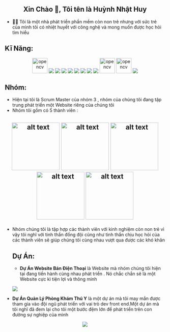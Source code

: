 <h2 align="center">Xin Chào 👋, Tôi tên là Huỳnh Nhật Huy</h2>

- 🙋‍♂️ Tôi là một nhà phát triển phần mềm còn non trẻ nhưng với sức trẻ của mình tôi có nhiệt huyết với công nghệ và mong muốn được học hỏi tìm hiểu

## Kĩ Năng:
<p align="center">
  <img src="https://s3-ap-southeast-1.amazonaws.com/homepage-media/wp-content/uploads/2020/03/04092434/NET_Core_Logo.png" alt="opencv" width="48" height="48"/> 
  <img src="https://img.icons8.com/color/48/000000/microsoft-sql-server.png"/>
  <img src="https://img.icons8.com/color/48/000000/mysql-logo.png"/>
  <img src="https://img.icons8.com/color/48/000000/mongodb.png"/>
  <img src="https://img.icons8.com/fluent/48/000000/matlab.png"/>
  <img src="https://img.icons8.com/color/48/000000/git.png"/>
  <img src="https://img.icons8.com/color/48/000000/github-2.png"/>
  <img src="https://img.icons8.com/color/48/000000/visual-studio-code-2019.png"/>
  <img src="https://img.icons8.com/color/48/null/visual-studio--v2.png"/>
  <img src="https://encrypted-tbn0.gstatic.com/images?q=tbn:ANd9GcTNemofT6IoJDE4QrN3cgHFDybBPY8OK8XJOQ&s" alt="opencv" width="48" height="48"/>
  <img src="https://upload.wikimedia.org/wikipedia/commons/f/f1/Vue.png" alt="opencv" width="48" height="48"/>
  <img src="https://img.icons8.com/color/48/000000/trello.png"/>
</p>


## Nhóm:
- Hiện tại tôi là Scrum Master của nhóm 3 , nhóm của chúng tôi đang tập trung phát triển một Website riêng của chúng tôi
- Nhóm tôi gồm có 5 thành viên :
  
## <div align="center" > <a href="https://www.facebook.com/profile.php?id=100040795507157&locale=vi_VN"><img src="https://demoda.vn/wp-content/uploads/2022/02/avatar-anime-cute-562x600.jpg" alt="alt text" width="150" height="150"></a>   <a href="https://www.facebook.com/mimimeomeo27?locale=vi_VN"><img src="https://cdn.kona-blue.com/upload/kona-blue_com/post/images/2024/09/18/460/avatar-anime-nu-14.jpg" alt="alt text" width="150" height="150"></a>    <a href="https://www.facebook.com/profile.php?id=100009365082113&locale=vi_VN"><img src="https://cdn.world-link.edu.vn/wp-content/uploads/2024/06/avatar-chibi-cute-1.jpg" alt="alt text" width="150" height="150"></a>    <a href="https://www.facebook.com/phuthinh.lam.5?mibextid=LQQJ4d"><img src="https://i.pinimg.com/564x/24/21/85/242185eaef43192fc3f9646932fe3b46.jpg" alt="alt text" width="150" height="150"></a>    <a href="https://www.facebook.com/profile.php?id=100010233703408"><img src="https://i.pinimg.com/736x/c9/b1/69/c9b16949dfd22beb467c4c3c159917bc.jpg" alt="alt text" width="150" height="150"></a></div>

- Nhóm chúng tôi là tập hợp các thành viên với kinh nghiệm còn non trẻ vì vậy tôi nghĩ với tinh thần đồng đội cũng như tinh thần chịu học hỏi của các thành viên sẽ giúp chúng tôi cùng nhau vượt qua được các khó khăn

  ## Dự Án:
  - **Dự Án Website Bán Điện Thoại** là Website mà nhóm chúng tôi hiện tại đang tiến hành cùng nhau phát triển . Nó chắc chắn sẽ là một Website cực kì tiện lợi và thông minh
    <p align="center">
  <img src="https://secomm.vn/wp-content/uploads/2022/03/HANH-TRINH-XAY-DUNG-WEBSITE-THUONG-MAI-DIEN-TU-BAN-LE-DIEN-THOAI-DI-DONG-TOAN-DIEN-min.png" /> 
 
</p>

 - **Dự Án Quản Lý Phòng Khám Thú Y** là một dự án mà tôi may mắn được tham gia vào đội ngũ phát triển với vai trò dev front end.Một dự án mà tôi nghĩ đã đem lại cho tôi một bước đệm lớn để phát triển trên con đường sự nghiệp của mình

<p align="center">
  <img src="https://www.vietmis.com/images/upload/site/product/VietMis-Phong-kham-Thu-y-Thu-cung.jpg" /> 
</p>
